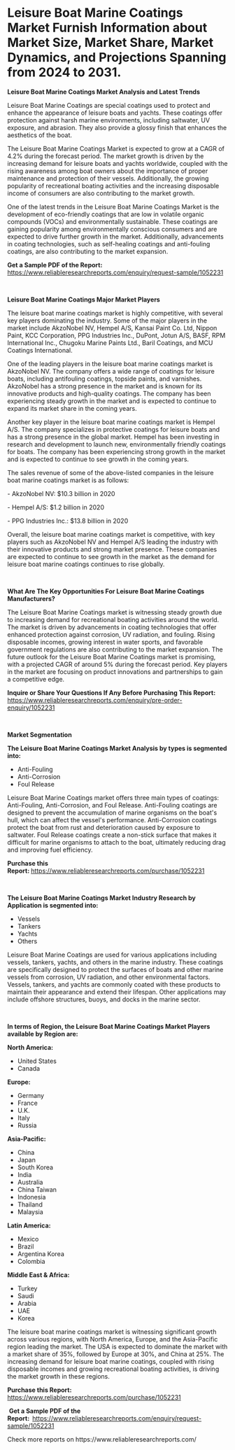 <p><h1>Leisure Boat Marine Coatings Market Furnish Information about Market Size, Market Share, Market Dynamics, and Projections Spanning from 2024 to 2031.</h1></p><p><strong>Leisure Boat Marine Coatings Market Analysis and Latest Trends</strong></p>
<p><p>Leisure Boat Marine Coatings are special coatings used to protect and enhance the appearance of leisure boats and yachts. These coatings offer protection against harsh marine environments, including saltwater, UV exposure, and abrasion. They also provide a glossy finish that enhances the aesthetics of the boat.</p><p>The Leisure Boat Marine Coatings Market is expected to grow at a CAGR of 4.2% during the forecast period. The market growth is driven by the increasing demand for leisure boats and yachts worldwide, coupled with the rising awareness among boat owners about the importance of proper maintenance and protection of their vessels. Additionally, the growing popularity of recreational boating activities and the increasing disposable income of consumers are also contributing to the market growth.</p><p>One of the latest trends in the Leisure Boat Marine Coatings Market is the development of eco-friendly coatings that are low in volatile organic compounds (VOCs) and environmentally sustainable. These coatings are gaining popularity among environmentally conscious consumers and are expected to drive further growth in the market. Additionally, advancements in coating technologies, such as self-healing coatings and anti-fouling coatings, are also contributing to the market expansion.</p></p>
<p><strong>Get a Sample PDF of the Report:&nbsp;</strong> <a href="https://www.reliableresearchreports.com/enquiry/request-sample/1052231">https://www.reliableresearchreports.com/enquiry/request-sample/1052231</a></p>
<p>&nbsp;</p>
<p><strong>Leisure Boat Marine Coatings Major Market Players</strong></p>
<p><p>The leisure boat marine coatings market is highly competitive, with several key players dominating the industry. Some of the major players in the market include AkzoNobel NV, Hempel A/S, Kansai Paint Co. Ltd, Nippon Paint, KCC Corporation, PPG Industries Inc., DuPont, Jotun A/S, BASF, RPM International Inc., Chugoku Marine Paints Ltd., Baril Coatings, and MCU Coatings International.</p><p>One of the leading players in the leisure boat marine coatings market is AkzoNobel NV. The company offers a wide range of coatings for leisure boats, including antifouling coatings, topside paints, and varnishes. AkzoNobel has a strong presence in the market and is known for its innovative products and high-quality coatings. The company has been experiencing steady growth in the market and is expected to continue to expand its market share in the coming years.</p><p>Another key player in the leisure boat marine coatings market is Hempel A/S. The company specializes in protective coatings for leisure boats and has a strong presence in the global market. Hempel has been investing in research and development to launch new, environmentally friendly coatings for boats. The company has been experiencing strong growth in the market and is expected to continue to see growth in the coming years.</p><p>The sales revenue of some of the above-listed companies in the leisure boat marine coatings market is as follows:</p><p>- AkzoNobel NV: $10.3 billion in 2020</p><p>- Hempel A/S: $1.2 billion in 2020</p><p>- PPG Industries Inc.: $13.8 billion in 2020</p><p>Overall, the leisure boat marine coatings market is competitive, with key players such as AkzoNobel NV and Hempel A/S leading the industry with their innovative products and strong market presence. These companies are expected to continue to see growth in the market as the demand for leisure boat marine coatings continues to rise globally.</p></p>
<p>&nbsp;</p>
<p><strong>What Are The Key Opportunities For Leisure Boat Marine Coatings Manufacturers?</strong></p>
<p><p>The Leisure Boat Marine Coatings market is witnessing steady growth due to increasing demand for recreational boating activities around the world. The market is driven by advancements in coating technologies that offer enhanced protection against corrosion, UV radiation, and fouling. Rising disposable incomes, growing interest in water sports, and favorable government regulations are also contributing to the market expansion. The future outlook for the Leisure Boat Marine Coatings market is promising, with a projected CAGR of around 5% during the forecast period. Key players in the market are focusing on product innovations and partnerships to gain a competitive edge.</p></p>
<p><strong>Inquire or Share Your Questions If Any Before Purchasing This Report:</strong> <a href="https://www.reliableresearchreports.com/enquiry/pre-order-enquiry/1052231">https://www.reliableresearchreports.com/enquiry/pre-order-enquiry/1052231</a></p>
<p>&nbsp;</p>
<p><strong>Market Segmentation</strong></p>
<p><strong>The Leisure Boat Marine Coatings Market Analysis by types is segmented into:</strong></p>
<p><ul><li>Anti-Fouling</li><li>Anti-Corrosion</li><li>Foul Release</li></ul></p>
<p><p>Leisure Boat Marine Coatings market offers three main types of coatings: Anti-Fouling, Anti-Corrosion, and Foul Release. Anti-Fouling coatings are designed to prevent the accumulation of marine organisms on the boat's hull, which can affect the vessel's performance. Anti-Corrosion coatings protect the boat from rust and deterioration caused by exposure to saltwater. Foul Release coatings create a non-stick surface that makes it difficult for marine organisms to attach to the boat, ultimately reducing drag and improving fuel efficiency.</p></p>
<p><strong>Purchase this Report:&nbsp;</strong><a href="https://www.reliableresearchreports.com/purchase/1052231">https://www.reliableresearchreports.com/purchase/1052231</a></p>
<p>&nbsp;</p>
<p><strong>The Leisure Boat Marine Coatings Market Industry Research by Application is segmented into:</strong></p>
<p><ul><li>Vessels</li><li>Tankers</li><li>Yachts</li><li>Others</li></ul></p>
<p><p>Leisure Boat Marine Coatings are used for various applications including vessels, tankers, yachts, and others in the marine industry. These coatings are specifically designed to protect the surfaces of boats and other marine vessels from corrosion, UV radiation, and other environmental factors. Vessels, tankers, and yachts are commonly coated with these products to maintain their appearance and extend their lifespan. Other applications may include offshore structures, buoys, and docks in the marine sector.</p></p>
<p>&nbsp;</p>
<p><strong>In terms of Region, the Leisure Boat Marine Coatings Market Players available by Region are:</strong></p>
<p>
    <p> <strong> North America: </strong>
        <ul>
            <li>United States</li>
            <li>Canada</li>
        </ul>
        </p> 
    <p> <strong> Europe: </strong>
        <ul>
            <li>Germany</li>
            <li>France</li>
            <li>U.K.</li>
            <li>Italy</li>
            <li>Russia</li>
        </ul>
        </p> 
    <p> <strong> Asia-Pacific: </strong>
        <ul>
            <li>China</li>
            <li>Japan</li>
            <li>South Korea</li>
            <li>India</li>
            <li>Australia</li>
            <li>China Taiwan</li>
            <li>Indonesia</li>
            <li>Thailand</li>
            <li>Malaysia</li>
        </ul>
        </p> 
    <p> <strong> Latin America: </strong>
        <ul>
            <li>Mexico</li>
            <li>Brazil</li>
            <li>Argentina Korea</li>
            <li>Colombia</li>
        </ul>
        </p> 
    <p> <strong> Middle East & Africa: </strong>
        <ul>
            <li>Turkey</li>
            <li>Saudi</li>
            <li>Arabia</li>
            <li>UAE</li>
            <li>Korea</li>
        </ul>
    </p>
    </p>
<p><p>The leisure boat marine coatings market is witnessing significant growth across various regions, with North America, Europe, and the Asia-Pacific region leading the market. The USA is expected to dominate the market with a market share of 35%, followed by Europe at 30%, and China at 25%. The increasing demand for leisure boat marine coatings, coupled with rising disposable incomes and growing recreational boating activities, is driving the market growth in these regions.</p></p>
<p><strong>Purchase this Report: </strong><a href="https://www.reliableresearchreports.com/purchase/1052231">https://www.reliableresearchreports.com/purchase/1052231</a></p>
<p>&nbsp;<strong>Get a Sample PDF of the Report:&nbsp;&nbsp;</strong><a href="https://www.reliableresearchreports.com/enquiry/request-sample/1052231">https://www.reliableresearchreports.com/enquiry/request-sample/1052231</a></p>
<p><strong></strong></p>
<p>Check more reports on https://www.reliableresearchreports.com/</p>